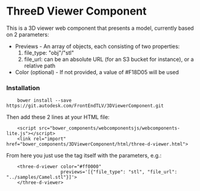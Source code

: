 
ThreeD Viewer Component
=====================

This is a 3D viewer web component that presents a model, currently based on 2 parameters:

* Previews - An array of objects, each consisting of two properties:
 	1. file_type: "obj"/"stl"
 	2. file_url: can be an absolute URL (for an S3 bucket for instance), or a relative path
* Color (optional) - If not provided, a value of #F18D05 will be used

### Installation

		bower install --save https://git.autodesk.com/FrontEndTLV/3DViewerComponent.git

Then add these 2 lines at your HTML file:

        <script src="bower_components/webcomponentsjs/webcomponents-lite.js"></script>
        <link rel="import" href="bower_components/3DViewerComponent/html/three-d-viewer.html">

From here you just use the tag itself with the parameters, e.g.:

        <three-d-viewer color="#ff0000" 
                        previews='[{"file_type": "stl", "file_url": "../samples/Camel.stl"}]'>
        </three-d-viewer>
